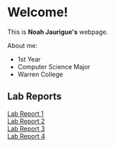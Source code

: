 # Welcome!
This is **Noah Jaurigue's** webpage.

About me:
* 1st Year
* Computer Science Major
* Warren College

## Lab Reports
[Lab Report 1](https://njaurigue.github.io/cse15l-lab-reports/lab-report-1-week-2.html)  
[Lab Report 2](https://njaurigue.github.io/cse15l-lab-reports/lab-report-2-week-4.html)  
[Lab Report 3](https://njaurigue.github.io/cse15l-lab-reports/lab-report-3-week-6.html)  
[Lab Report 4](https://njaurigue.github.io/cse15l-lab-reports/lab-report-4-week-8.html)